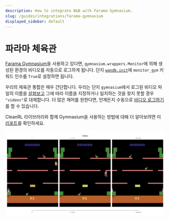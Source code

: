 ```yaml
---
description: How to integrate W&B with Farama Gymnasium.
slug: /guides/integrations/farama-gymnasium
displayed_sidebar: default
---
```


# 파라마 체육관

[Farama Gymnasium](https://gymnasium.farama.org/#)을 사용하고 있다면, `gymnasium.wrappers.Monitor`에 의해 생성된 환경의 비디오를 자동으로 로그하게 됩니다. 단지 [`wandb.init`](../../../ref/python/init.md)에 `monitor_gym` 키워드 인수를 `True`로 설정하면 됩니다.

우리의 체육관 통합은 매우 간단합니다. 우리는 단지 `gymnasium`에서 로그된 비디오 파일의 이름을 [살펴보고](https://github.com/wandb/wandb/blob/c5fe3d56b155655980611d32ef09df35cd336872/wandb/integration/gym/__init__.py#LL69C67-L69C67) 그에 따라 이름을 지정하거나 일치하는 것을 찾지 못할 경우 `"videos"`로 대체합니다. 더 많은 제어를 원한다면, 언제든지 수동으로 [비디오 로그하기](../../track/log/media.md)를 할 수 있습니다.

CleanRL 라이브러리와 함께 Gymnasium을 사용하는 방법에 대해 더 알아보려면 이 [리포트](https://wandb.ai/raph-test/cleanrltest/reports/Mario-Bros-but-with-AI-Gymnasium-and-CleanRL---Vmlldzo0NTcxNTcw)를 확인하세요.

![](/images/integrations/gymnasium.png)